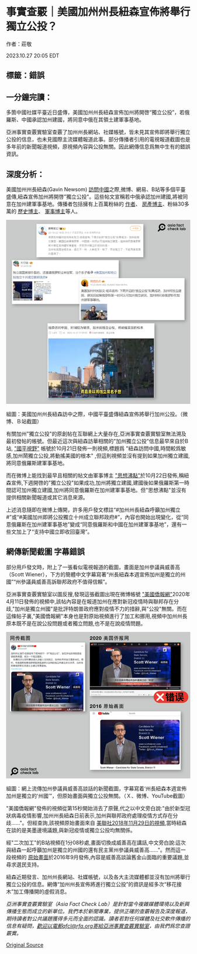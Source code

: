 # 事實查覈｜美國加州州長紐森宣佈將舉行獨立公投？

作者：莊敬

2023.10.27 20:05 EDT

## 標籤：錯誤

## 一分鐘完讀：

多箇中國社媒平臺近日盛傳，美國加州州長紐森宣佈加州將開啓“獨立公投”，若俄羅斯、中國承認加州建國，將同意中俄在其領土建軍事基地。

亞洲事實查覈實驗室查覈了加州州長網站、社媒帳號，皆未見其宣佈即將舉行獨立公投的信息，也未見國際主流媒體報道此事。部分傳播者引用的電視報道截圖也是多年前的新聞報道視頻，原視頻內容與公投無關。因此網傳信息爲無中生有的錯誤資訊。

## 深度分析：

美國加州州長紐森(Gavin Newsom) [訪問中國](https://www.gov.ca.gov/2023/10/18/governor-newsom-goes-to-china-next-week/)之際,微博、網易、B站等多個平臺盛傳,紐森宣佈加州將開啓"獨立公投"。這些帖文宣稱若中俄承認加州建國,將被同意在加州建軍事基地。傳播者包括擁有上百萬粉絲的 [作者](https://m.weibo.cn/detail/4960912064905701)、 [房產博主](https://m.weibo.cn/detail/4959719468568871)、粉絲30多萬的 [歷史博主](https://m.weibo.cn/detail/4959702493696943)、 [軍事博主](https://m.weibo.cn/detail/4959578650052298)等人。

![組圖：美國加州州長紐森訪中之際，中國平臺盛傳紐森宣佈將舉行加州公投。（微博、Ｂ站截圖）](images/4SQNE7JCUFXUCY3N5IZFITZBTY.png)

組圖：美國加州州長紐森訪中之際，中國平臺盛傳紐森宣佈將舉行加州公投。（微博、Ｂ站截圖）

有關加州"獨立公投"的原創帖在互聯網上大量存在,亞洲事實查覈實驗室無法溯及最初發帖的帳號。但最近這次與紐森訪華相關的"加州獨立公投"信息最早來自於B站, ["國平視野"](https://www.bilibili.com/video/BV1zw411B7Vc/?spm_id_from=333.337.search-card.all.click) 帳號於10月21日發佈一則視頻,標題爲 "紐森訪問中國,時間較爲敏感,加州鬧獨立公投,將動搖美國的根本" ,但這則視頻並沒有提到如果加州獨立建國,將同意俄羅斯建軍事基地。

而在微博上能找到最早且相關的帖文由軍事博主 ["思想沸點"](https://weibo.com/7745246741/NoZUB0dBw?from=page_1005057792758965_profile&wvr=6&mod=weibotime)於10月22日發佈,稱紐森宣佈,下週開啓的"獨立公投"如果成功,加州將獨立建國,建國後如果俄羅斯第一時間認可加州獨立建國,加州將同意俄羅斯在加州建軍事基地。但"思想沸點"並沒有提供相關新聞報道或其它消息來源。

上述消息隨即在微博上傳開，許多用戶發文標註“#加州州長紐森呼籲加州獨立#”或“#美國加州即將公投獨立十州成立聯邦政府#”，內容也開始出現變化，從“同意俄羅斯在加州建軍事基地”變成“同意俄羅斯和中國在加州建軍事基地”，還有一些文加上了“支持中國立即收回臺灣”。

## 網傳新聞截圖 字幕錯誤

部分用戶發文時，附上了一張看似電視報道的截圖，畫面是加州參議員威善高（Scott Wiener），下方的簡體中文字幕寫著“州長紐森本週宣佈加州是獨立的州國”“州參議員威善高訴聯邦政府不值得信賴”。

亞洲事實查覈實驗室以圖反搜,發現這張截圖出現在微博帳號 ["美國僑報網"](https://weibo.com/1823184085/4492572942925236)2020年4月11日發佈的視頻中,該帖內容是在報道加州在應對新冠疫情時與聯邦存在分歧,"加州是獨立州國"是批評特朗普政府應對疫情不力的措辭,與"公投"無關。而在這條帖子裏,"美國僑報網"本身也是對原始視頻進行了加工和挪用,視頻中加州州長原本既不是在說公投問題或者獨立問題,也不是在說疫情問題。

![組圖：網上流傳加州參議員威善高談話的新聞截圖，字幕寫着‘州長紐森本週宣佈加州是獨立的‘州國'”，但原始畫面與獨立公投無關。（Ｘ、微博、YouTube截圖）](images/OW4TC72YKPLLBZRH36ZUFMFFJ4.png)

組圖：網上流傳加州參議員威善高談話的新聞截圖，字幕寫着‘州長紐森本週宣佈加州是獨立的‘州國’”，但原始畫面與獨立公投無關。（Ｘ、微博、YouTube截圖）

"美國僑報網"發佈的視頻從第15秒開始消去了原聲,代之以中文旁白說:"由於新型冠狀病毒疫情影響,加州州長紐森日前表示,加州與聯邦政府處理疫情方式存在分歧......"。但經查詢,該視頻原始畫面來自 [美聯社2018年11月29日的視頻](https://www.youtube.com/watch?v=WwTDJpD8mqU),當時紐森在談的是美墨邊境議題,與新冠疫情或獨立公投均無關係。

經"二次加工"的B站視頻在1分08秒處,畫面切換成威善高在講話,中文旁白說:這次與紐森一起呼籲加州是獨立的州國的還有民主黨州參議員威善高......"。然而這一段視頻的 [原始畫面](https://www.youtube.com/watch?v=07akpUpkGHs)於2016年9月發佈,內容是威善高談論舊金山面臨的重要議題,並尋求選民支持。

紐森近期發言、加州州長網站、社媒帳號，以及各大主流媒體都並沒有加州將舉行獨立公投的信息。網傳“加州州長宣佈將進行獨立公投”的資訊是經多次“移花接木”加工傳播開的虛假消息。

*亞洲事實查覈實驗室（Asia Fact Check Lab）是針對當今複雜媒體環境以及新興傳播生態而成立的新單位。我們本於新聞專業，提供正確的查覈報告及深度報道，期待讀者對公共議題獲得多元而全面的認識。讀者若對任何媒體及社交軟件傳播的信息有疑問，歡迎以電郵afcl@rfa.org寄給亞洲事實查覈實驗室，由我們爲您查證覈實。*



[Original Source](https://www.rfa.org/mandarin/shishi-hecha/hc-10272023195922.html)